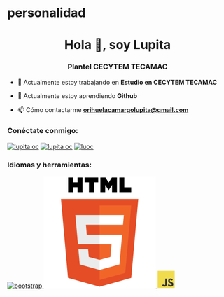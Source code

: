 # personalidad
<h1 align="center">Hola 👋, soy Lupita</h1>
<h3 align="center">Plantel CECYTEM TECAMAC</h3>

- 🔭 Actualmente estoy trabajando en **Estudio en CECYTEM TECAMAC**

- 🌱 Actualmente estoy aprendiendo **Github**

- 📫 Cómo contactarme **orihuelacamargolupita@gmail.com**

<h3 align="left">Conéctate conmigo:</h3>
<p align="left" >
<a href="https://fb.com/lupita oc" target="blank"><img align="center" src="https://raw.githubusercontent.com/rahuldkjain/github-profile-readme -generator/master/src/images/icons/Social/facebook.svg" alt="lupita oc" height="30" width="40" /></a>
<a href="https://instagram.com/lupita oc" target="blank"><img align="center" src="https://raw.githubusercontent.com/rahuldkjain/github-profile-readme- generator/master/src/images/icons/Social/instagram.svg" alt="lupita oc" height="30" width="40" /></a>
<a href="https://www.youtube .com/c/luoc" target="blank"><img align="center" src="https://raw.githubusercontent.com/rahuldkjain/github-profile-readme-generator/master/src/images/icons /Social/youtube.svg" alt="luoc" height="30" width="40" /></a>
</p>

<h3 align="left">Idiomas y herramientas:</h3>
<p align="left"> <a href="https://getbootstrap.com" target="_blank" rel="noreferrer"> <img src="https://raw.githubusercontent.com/devicons/devicon /master/icons/bootstrap/bootstrap-plain-wordmark.svg" alt="bootstrap" width="40" height="40"/> </a> <a href="https://www.w3.org /html/" target="_blank" rel="noreferrer"> <img src="https://raw.githubusercontent.com/devicons/devicon/master/icons/html5/html5-original-wordmark.svg" alt= "html5" ancho="40" altura="40"/> </a> <a href="https://developer.mozilla.org/en-US/docs/Web/JavaScript" target="_blank" rel ="noreferrer"> <img src="https://raw.githubusercontent.com/devicons/devicon/master/icons/javascript/javascript-original.svg" alt="javascript" width="40" height="40"/ > </a> </p>
